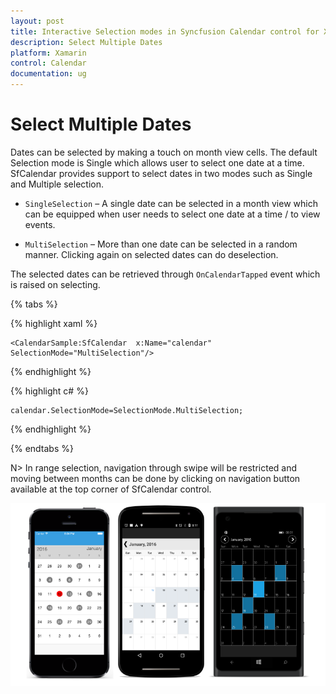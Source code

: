 ```yaml
---
layout: post
title: Interactive Selection modes in Syncfusion Calendar control for Xamarin.Forms
description: Select Multiple Dates
platform: Xamarin
control: Calendar
documentation: ug
---
```


# Select Multiple Dates

Dates can be selected by making a touch on month view cells. The default Selection mode is Single which allows user to select one date at a time. SfCalendar provides support to select dates in two modes such as Single and Multiple selection.

* `SingleSelection` – A single date can be selected in a month view which can be equipped when user needs to select one date at a time / to view events.

* `MultiSelection` – More than one date can be selected in a random manner. Clicking again on selected dates can do deselection.

The selected dates can be retrieved through `OnCalendarTapped` event which is raised on selecting.

{% tabs %}

{% highlight xaml %}

	<CalendarSample:SfCalendar  x:Name="calendar" SelectionMode="MultiSelection"/>

{% endhighlight %}

{% highlight c# %}
	
	calendar.SelectionMode=SelectionMode.MultiSelection;
	
{% endhighlight %}

{% endtabs %}

N> In range selection, navigation through swipe will be restricted and moving between months can be done by clicking on navigation button available at the top corner of SfCalendar control.

![](images/Selection.png)




